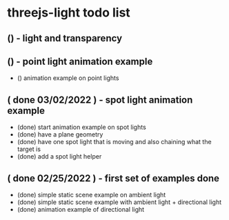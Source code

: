 # threejs-light todo list

## () - light and transparency

## () - point light animation example
* () animation example on point lights

## ( done 03/02/2022 ) - spot light animation example
* (done) start animation example on spot lights
* (done) have a plane geometry
* (done) have one spot light that is moving and also chaining what the target is
* (done) add a spot light helper

## ( done 02/25/2022 ) - first set of examples done
* (done) simple static scene example on ambient light
* (done) simple static scene example with ambient light + directional light
* (done) animation example of directional light
